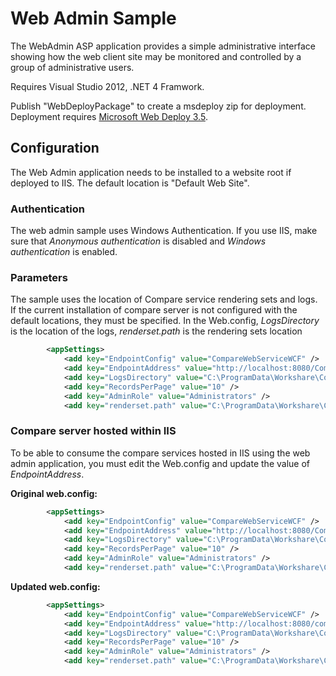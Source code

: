 Web Admin Sample
====================

The WebAdmin ASP application provides a simple administrative interface showing how the web client site may be monitored and controlled by a group of administrative users.

Requires Visual Studio 2012, .NET 4 Framwork. 

Publish "WebDeployPackage" to create a msdeploy zip for deployment. Deployment requires [Microsoft Web Deploy 3.5](http://www.iis.net/downloads/microsoft/web-deploy).


Configuration
---------------

The Web Admin application needs to be installed to a website root if deployed to IIS. The default location is "Default Web Site".

### Authentication

The web admin sample uses Windows Authentication. If you use IIS, make sure that *Anonymous authentication* is disabled and *Windows authentication* is enabled.


### Parameters

The sample uses the location of Compare service rendering sets and logs. If the current installation of compare server is not configured with the default locations, they must be specified.
In the Web.config, *LogsDirectory* is the location of the logs, *renderset.path* is the rendering sets location


```xml
		<appSettings>
			<add key="EndpointConfig" value="CompareWebServiceWCF" />
			<add key="EndpointAddress" value="http://localhost:8080/Comparer/Compare5" />
			<add key="LogsDirectory" value="C:\ProgramData\Workshare\Compare Service\logs" />
			<add key="RecordsPerPage" value="10" />
			<add key="AdminRole" value="Administrators" />
			<add key="renderset.path" value="C:\ProgramData\Workshare\Compare Service\Rendering Sets" />
```


### Compare server hosted within IIS

To be able to consume the compare services hosted in IIS using the web admin application, you must edit the Web.config and update the value of *EndpointAddress*.

**Original web.config:**
```xml
		<appSettings>
			<add key="EndpointConfig" value="CompareWebServiceWCF" />
			<add key="EndpointAddress" value="http://localhost:8080/Comparer/Compare5" />
			<add key="LogsDirectory" value="C:\ProgramData\Workshare\Compare Service\logs" />
			<add key="RecordsPerPage" value="10" />
			<add key="AdminRole" value="Administrators" />
			<add key="renderset.path" value="C:\ProgramData\Workshare\Compare Service\Rendering Sets" />
```

**Updated web.config:**


```xml
		<appSettings>
			<add key="EndpointConfig" value="CompareWebServiceWCF" />
			<add key="EndpointAddress" value="http://localhost:8080/comparewebservice.svc/Compare5" />
			<add key="LogsDirectory" value="C:\ProgramData\Workshare\Compare Service\logs" />
			<add key="RecordsPerPage" value="10" />
			<add key="AdminRole" value="Administrators" />
			<add key="renderset.path" value="C:\ProgramData\Workshare\Compare Service\Rendering Sets" />
```


